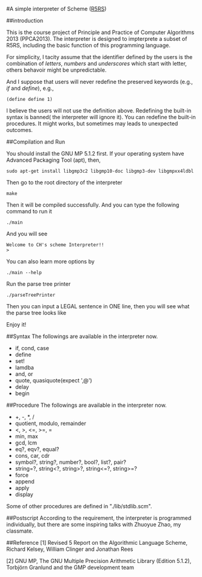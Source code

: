 #A simple interpreter of Scheme ([R5RS](http://www.schemers.org/Documents/Standards/R5RS/))

##introduction

This is the course project of Principle and Practice of Computer Algorithms 2013 (PPCA2013). The interpreter is designed to impterprete a subset of R5RS, including the basic function of this programming language.

For simplicity, I tacity assume that the identifier defined by the users is the combination of *letters*, *numbers* and *underscores*
which start with letter, others behavoir might be unpredictable.

And I suppose that users will never redefine the preserved keywords (e.g., *if* and *define*), e.g.,
    
    (define define 1)

I believe the users will not use the definition above. Redefining the built-in syntax is banned( the interpreter will ignore it). You can redefine the built-in procedures. It might works, but sometimes may leads to unexpected outcomes.

##Compilation and Run

You should install the GNU MP 5.1.2 first. If your operating system have Advanced Packaging Tool (apt), then,

	sudo apt-get install libgmp3c2 libgmp10-doc libgmp3-dev libgmpxx4ldbl

Then go to the root directory of the interpreter

	make

Then it will be compiled successfully. And you can type the following command to run it

	./main

And you will see

	Welcome to CH's scheme Interpreter!!
	> 

You can also learn more options by

	./main --help

Run the parse tree printer

	./parseTreePrinter

Then you can input a LEGAL sentence in ONE line, then you will see what the parse tree looks like


Enjoy it!


##Syntax
The followings are available in the interpreter now.

* if, cond, case
* define
* set!
* lamdba
* and, or
* quote, quasiquote(expect ',@')
* delay
* begin

##Procedure
The followings are available in the interpreter now.

* +, -, \*, /
* quotient, modulo, remainder
* <, >, <=, >=, =
* min, max
* gcd, lcm
* eq?, eqv?, equal?
* cons, car, cdr
* symbol?, string?, number?, bool?, list?, pair?
* string=?, string<?, string>?, string<=?, string>=?
* force
* append
* apply
* display

Some of other procedures are defined in "./lib/stdlib.scm".

##Postscript
According to the requirement, the interpreter is programmed individually, but there are some inspiring talks with Zhuoyue Zhao, my classmate.

##Reference
[1] Revised 5 Report on the Algorithmic Language Scheme, Richard Kelsey, William Clinger and Jonathan Rees

[2] GNU MP, The GNU Multiple Precision Arithmetic Library (Edition 5.1.2), Torbjörn Granlund and the GMP development team

